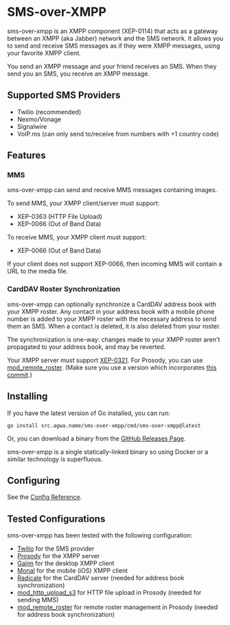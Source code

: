 # SMS-over-XMPP

sms-over-xmpp is an XMPP component (XEP-0114) that acts as a gateway
between an XMPP (aka Jabber) network and the SMS network.  It allows
you to send and receive SMS messages as if they were XMPP messages,
using your favorite XMPP client.

You send an XMPP message and your friend receives an SMS.  When they
send you an SMS, you receive an XMPP message.

## Supported SMS Providers

* Twilio (recommended)
* Nexmo/Vonage
* Signalwire
* VoIP.ms (can only send to/receive from numbers with +1 country code)

## Features

### MMS

sms-over-xmpp can send and receive MMS messages containing images.

To send MMS, your XMPP client/server must support:

* XEP-0363 (HTTP File Upload)
* XEP-0066 (Out of Band Data)

To receive MMS, your XMPP client must support:

* XEP-0066 (Out of Band Data)

If your client does not support XEP-0066, then incoming MMS will
contain a URL to the media file.

### CardDAV Roster Synchronization

sms-over-xmpp can optionally synchronize a CardDAV address book with your
XMPP roster.  Any contact in your address book with a mobile phone number
is added to your XMPP roster with the necessary address to send them
an SMS.  When a contact is deleted, it is also deleted from your roster.

The synchronization is one-way: changes made to your XMPP roster aren't
propagated to your address book, and may be reverted.

Your XMPP server must support
[XEP-0321](https://xmpp.org/extensions/xep-0321.html).  For Prosody,
you can use [mod_remote_roster](https://modules.prosody.im/mod_remote_roster.html).  (Make
sure you use a version which incorporates [this commit](https://hg.prosody.im/prosody-modules/rev/ad6e9b0fd15b).)

## Installing

If you have the latest version of Go installed, you can run:

```
go install src.agwa.name/sms-over-xmpp/cmd/sms-over-xmpp@latest
```

Or, you can download a binary from the [GitHub Releases Page](https://github.com/AGWA/sms-over-xmpp/releases).

sms-over-xmpp is a single statically-linked binary so using Docker or a similar technology is superfluous.

## Configuring

See the [Config Reference](doc/configuration.md).

## Tested Configurations

sms-over-xmpp has been tested with the following configuration:

* [Twilio](https://www.twilio.com/) for the SMS provider
* [Prosody](https://prosody.im/) for the XMPP server
* [Gajim](https://gajim.org/) for the desktop XMPP client
* [Monal](https://monal.im/) for the mobile (iOS) XMPP client
* [Radicale](https://radicale.org/) for the CardDAV server (needed for address book synchronization)
* [mod_http_upload_s3](https://github.com/abeluck/mod_http_upload_s3) for HTTP file upload in Prosody (needed for sending MMS)
* [mod_remote_roster](https://modules.prosody.im/mod_remote_roster.html) for remote roster management in Prosody (needed for address book synchronization)
